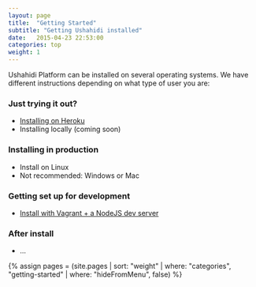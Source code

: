 ```yaml
---
layout: page
title:  "Getting Started"
subtitle: "Getting Ushahidi installed"
date:   2015-04-23 22:53:00
categories: top
weight: 1
---
```


Ushahidi Platform can be installed on several operating systems. We have different instructions depending on what type of user you are:

### Just trying it out?

* [Installing on Heroku](/getting-started/installing-on-heroku.html)
* Installing locally (coming soon)

### Installing in production

* Install on Linux
* Not recommended: Windows or Mac

### Getting set up for development

* [Install with Vagrant + a NodeJS dev server](/getting-started/installing-with-vagrant.html)

### After install

* ...

{% assign pages = (site.pages | sort: "weight" | where: "categories", "getting-started" | where: "hideFromMenu", false)  %}

<!--<div class="cards-select">
    {% for p in pages %}
    <div class="selection-card">
        <a href="{{ p.url }}">
            <h3>{{p.title}}</h3>
            <p>
                {{p.subtitle}}
            </p>
        </a>
    </div>
    {% endfor %}
</div>--><!--end cards select-->